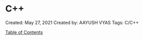 # C++

Created: May 27, 2021
Created by: AAYUSH VYAS
Tags: C/C++

[Table of Contents](C++%2083fed714eada4c838218134eb4c7cca1/Table%20of%20Contents%2044a9b5aae3344dbfa9c0a63f7d6a44b9.csv)
